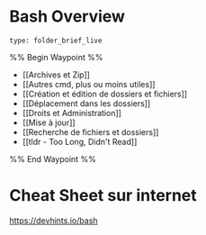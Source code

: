 # Bash Overview
 
```ccard
type: folder_brief_live
```
 
%% Begin Waypoint %%
- [[Archives et Zip]]
- [[Autres cmd, plus ou moins utiles]]
- [[Création et édition de dossiers et fichiers]]
- [[Déplacement dans les dossiers]]
- [[Droits et Administration]]
- [[Mise à jour]]
- [[Recherche de fichiers et dossiers]]
- [[tldr - Too Long, Didn't Read]]

%% End Waypoint %%
# Cheat Sheet sur internet
https://devhints.io/bash